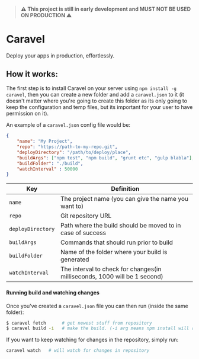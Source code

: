 > #### ⚠️ This project is still in **early development** and MUST NOT BE USED ON PRODUCTION ⚠️️

# Caravel
Deploy your apps in production, effortlessly.

## How it works:

The first step is to install Caravel on your server using `npm install -g caravel`, then you can create a new folder and add a `caravel.json` to it (it doesn't matter where you're going to create this folder as its only going to keep the configuration and temp files, but its important for your user to have permission on it).

An example of a `caravel.json` config file would be:
```json
{
    "name": "My Project",
    "repo": "https://path-to-my-repo.git",
    "deployDirectory": "/path/to/deploy/place",
    "buildArgs": ["npm test", "npm build", "grunt etc", "gulp blabla"],
    "buildFolder": "./build",
    "watchInterval" : 50000
}

```

| Key                  | Definition        |
| -------------------- |-------------|
| `name`               | The project name (you can give the name you want to) |
| `repo`               | Git repository URL      |
| `deployDirectory`    | Path where the build should be moved to in case of success      |
| `buildArgs`          | Commands that should run prior to build |
| `buildFolder`        | Name of the folder where your build is generated |
| `watchInterval`      | The interval to check for changes(in milliseconds, 1000 will be 1 second) |

#### Running build and watching changes

Once you've created a `caravel.json` file you can then run (inside the same folder):

```bash
$ caravel fetch      # get newest stuff from repository
$ caravel build -i   # make the build. (-i arg means npm install will run first)
```

If you want to keep watching for changes in the repository, simply run:

```bash
caravel watch   # will watch for changes in repository
```

